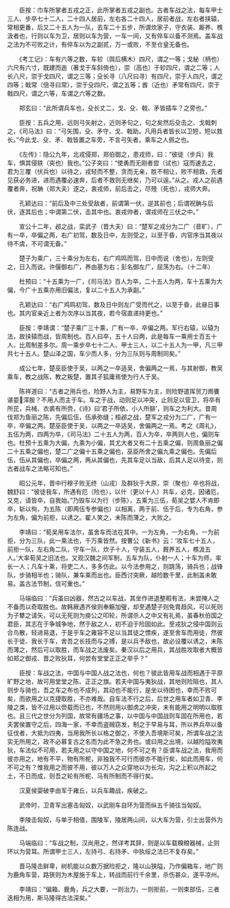 <!-- { "loadSidebar": true } -->
　　臣按：巾车所掌者五戎之正，此所掌者五戎之副也。古者车战之法，每车甲士三人、步卒七十二人，二十四人居前，左右各二十四人，居前者战，左右者挟辕，常相更番，后又二十五人为一队，去车二十五步，所谓炊家子，守衣装、厮养、樵汲者也，行则以车为卫，居则以车为营，一车一间，又有倅车以备不测焉。盖车战之法为不可败之计，有倅车以为之副贰，万一或败，不至仓皇无备也。

　　《考工记》：车有六等之数，车轸（舆后横木）四尺，谓之一等；戈柲（柄也）六尺有六寸，既建而迤（著戈于车斜倚也），崇（高也）于轸四尺，谓之二等；人长八尺，崇于戈四尺，谓之三等；殳长寻（八尺曰寻）有四尺，崇于人四尺，谓之四等；戟常（倍寻曰常），崇于殳四尺，谓之五等；酋（近也）矛常有四尺，崇于戟四尺，谓之六等，车谓之六等之数。

　　郑玄曰：“此所谓兵车也，殳长丈二，戈、殳、戟、矛皆插车？之旁也。”

　　臣按：五兵之用，远则弓矢射之，近则矛句之，句之矣然后殳击之、戈戟刺之，《司马法》曰：“弓矢围，殳、矛守，戈、戟助。凡用兵者皆长以卫短，短以救长。”今此戈、殳、矛、戟皆置之车旁，不言弓矢者，乘车之人佩之也。

　　《左传》：隐公九年，北戎侵郑，郑伯御之，患戎师，曰：“彼徒（步兵）我车，惧其侵轶（突也）我也。”公子突曰：“使勇而无刚者尝（试也）寇而速去之，君为三覆（伏兵也）以待之，戎轻而不整，贪而无亲，胜不相让，败不相救，先者见获必务进，进而遇覆必速奔，后者不救则无继矣，乃可以逞。”从之。戎人之前遇覆者奔，祝聃（郑大夫）逐之，衷戎师，前后击之，尽殪（死也），戎师大奔。

　　孔颖达曰：“前后及中三处受敌者，前谓第一伏，逆其前也；后谓祝聃与后伏，逐其后也；中谓第二伏，击其中也。衷戎帅者，谓戎师在三伏之中。”

　　宣公十二年，邲之战，栾武子（晋大夫）曰：“楚军之戎分为二广（音旷），广有一卒，卒偏之两，右广初驾，数及日中，左则受之，以至于昏，内官序当其夜以待不虞，不可谓无备。”

　　楚子为乘广，三十乘分为左右，右广鸡鸣而驾，日中而说（舍也），左则受之，日入而说。许偃御右广，养由基为右；彭名御左广，屈荡为右。（十二年）

　　杜预曰：“十五乘为一广，《司马法》百人为卒，二十五人为两，车十五乘为大偏，今广十五乘亦用旧偏法，复以二十五人为承副。”

　　孔颖达曰：“右广鸡鸣初驾，数及日中则左广受而代之，以至于昏，此昼日事也。其内官亲近上者为次序以当其夜，若今宿直递持更也。”

　　臣按：李靖谓：“楚子乘广三十乘，广有一卒，卒偏之两。军行右辕，以辕为法，故挟辕而战，皆周制也。百人曰卒，五十人曰两，此是每车一乘用士百五十人，比周制差多尔。周一乘步卒七十二人、甲士三人，以二十五人为一甲，凡三甲共七十五人。楚山泽之国，车少而人多，分为三队则与周制同矣。”

　　成公七年，楚巫臣使于吴，以两之一卒适吴，舍偏两之一焉，与其射御，教吴乘车，教之战陈，教之叛楚，置其子狐庸焉使为行人于吴。

　　陈祥道曰：“古者之用兵也，险野人为主，易野车为主，则险野遣挥贸刀阓饔谌耍滓胺？不用人而主于车。车之于战，动则足以冲突，止则足以营卫，将卒有所芘，兵械、衣裘有所赍，《诗》曰‘君子所依，小人所腓’，则车之为利大。昔周伐郑为鱼丽之陈，先偏后伍，伍承弥缝；桓邲之战，楚军之戎分为二广，广有一卒，卒偏之两。楚巫臣使于吴，以两之一卒适吴，舍偏两之一焉。考之《周礼》，五伍为两，四两为卒，《司马法》二十五人为两，百人为卒，卒两则人也，偏则车也。杜预十五乘为大偏，九乘为小偏，其尤大者又有二十五乘之偏，则周鱼丽之偏二十五乘之偏也，楚二广之偏十五乘之偏也，巫臣所舍之偏九乘之偏也。先偏后伍，伍从其偏也，卒偏之两，两从其偏也，先其车足以当敌，后其人足以待变，则古者战车之法略可知也。”

　　昭公元年，晋中行穆子败无终（山戎）及群狄于大原，崇（聚也）卒也将战，魏舒曰：“彼徒我车，所遇有厄（险也），以什（更以十人）共车，必克，因诸厄，又克，请皆卒，自我始。”乃毁车以为行（步陈），五乘为三伍，荀吴之嬖人不肯即卒，斩以徇，为五陈（即两伍专参偏也）以相离，两于前、伍于后，专为右角，参为左角，偏为前拒，以诱之。翟人笑之，未陈而薄之，大败之。

　　李靖曰：“荀吴用车法尔，虽舍车而法在其中。一为左角，一为右角，一为前拒，分为三队，此一乘法也，千万乘皆然。按曹公《新书》云：‘攻车七十五人，前拒一队，左右角二队，守车一队，炊子十人，守装五人，厩养五人，樵汲五人。’大率荀吴之旧法也。又观汉魏之间军制，五车为队，仆射一人；十车为师，率长一人；凡车十乘，将吏二人，多多仿此。以今法参用之，则跳荡，骑兵也；战锋队，步骑相半也；骑队，兼车乘而出也。臣西讨突厥，越险数千里，此制盖未敢易。盖古法节制，信可重也。”

　　马端临曰：“兵虽曰凶器，然古之以车战，其坐作进退整暇有法，未尝掩人之不备而以奇取胜也。故韩厥遇齐侯则奉觞加璧，却至遇楚子则免胄趋风，可以死则为子犨之请矢，可以无死则为庾公之叩轮，所谓杀人之中又有礼焉，虽春秋伯国之君臣，其志在于争城争地，然于敌之人，初不迫于险固如此。至戎狄之侵中国则云合鸟散，轻进易退，于是乎车之雍容不足以当其徒之慓疾，遂至舍车而用徒，然彼长于徒、我长于车，舍吾之长技而与之搏，是以兵予敌也，故必设覆以诱之，未陈而薄之，然后可以取胜，而车战之法废矣。秦汉以后之用兵，其战胜攻取者大概皆如郑之御戎、晋之败狄耳，何尝有堂堂正正之举乎？”

　　臣按：车战之法，中国与中国人战之法也，何也？彼此皆用车战而相遇于平原旷野之地，故可用堂堂之陈、正正之旗。若夫中国与夷狄战，其地则险阻也，其人则步与骑也，吾之车之布也不成列，其动也不能行，是坐以待困也，幸而不败可矣，而欲用之以克捷取胜，不亦难哉。自车法不行之后，后世之用车者如卫青、李陵之类，皆不过用以赍载而已也，不然则用以御虏之冲突，未有能用之明明以取胜也。且三代之世分为列国，故常有疆场之事，以中国与中国战则车固在所用也，若夫罢侯置守之后，四海一家，不幸而盗贼窃发，制之于早易与耳，所以养兵卒以备征伐者，大抵为四夷，当用我所长以格之御之，不使入吾境斯可矣，所谓车战之法实无所用之，政不必慕复古之名而为此不急之务也。或曰用之出境，以越险隘攻夷狄，车法似不可用，若夫用之以守中国之地，何不可之有？臣谓车战之法，我用而彼亦用之，地有不平，物有所柅，非独我不可行而彼亦不能行矣，如此而用车，何不可之有？惟我用之而彼不用，彼以万人之众穿地以为长沟，沟之上积以所起之土，不日而成，则吾之轮有所柅、马有所制而不得行矣。

　　汉夏侯婴破李由军于雍丘，以兵车趣战，疾破之。

　　武帝时，卫青军出塞击匈奴，以武刚车自环为营而纵五千骑往当匈奴。

　　李陵击匈奴，与单于相值，围陵军，陵居两山间，以大车为营，引士出营外为陈连战。

　　马端临曰：“车战之制，汉尚用之，然详考其辞，则是以车载糗粮器械，止则环以为营耳。所谓甲士三人，左持弓、右持矛、中执绥之法已不复存矣。”

　　晋马隆击鲜卑，树机能以众数万据险拒之，隆以山狭隘，乃作偏箱车，地广则为鹿角车营，路狭则为木屋施于车上，转战而前行千余里，杀伤甚众，遂平凉州。

　　李靖曰：“偏箱、鹿角，兵之大要，一则治力，一则拒前，一则束部伍，三者迭相为用，斯马隆得古法深矣。”

